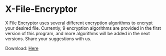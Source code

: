 # X-File-Encryptor
X File Encryptor uses several different encryption algorithms to encrypt your desired file. 
Currently, 9 encryption algorithms are provided in the first version of this program, and more algorithms will be added in the next versions. Share your suggestions with us.

Download: [Here](https://github.com/MorningStar-Library/X-File-Encryptor/releases)
